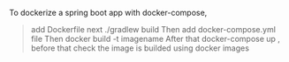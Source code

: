To dockerize a spring boot app with docker-compose,
>add Dockerfile
>next ./gradlew build
>Then add docker-compose.yml file
>Then docker build -t imagename
>After that docker-compose up , before that check the image is builded using docker images
 
